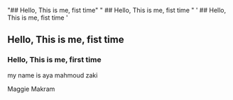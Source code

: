 "## Hello, This is me, fist time" 
" ## Hello, This is me, fist time " 
' ## Hello, This is me, fist time ' 
## Hello, This is me, fist time  
### Hello, This is me, first time  

my name is aya mahmoud zaki

Maggie Makram

